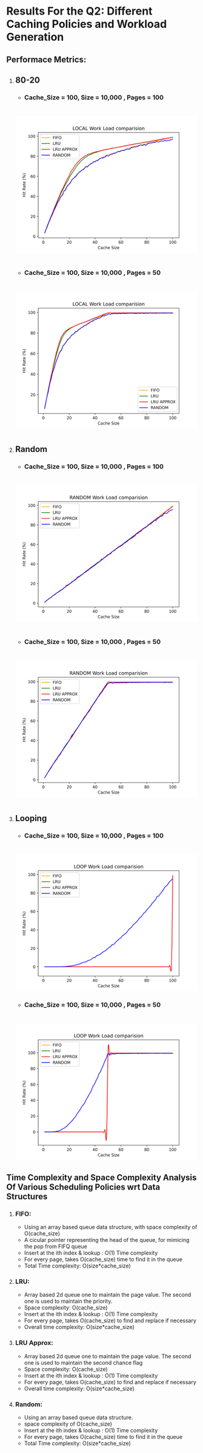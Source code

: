 # Results For the Q2: Different Caching Policies and Workload Generation

## Performace Metrics: 

1) ## 80-20

    - ### Cache_Size = 100, Size = 10,000 , Pages = 100
    #
    ![Image not availabe](plots/type1/LOCAL.png)
    #
    - ### Cache_Size = 100, Size = 10,000 , Pages = 50
    #
    ![Image not availabe](plots/type2/LOCAL.png)
    #
2) ## Random

    - ### Cache_Size = 100, Size = 10,000 , Pages = 100
    #
    ![Image not availabe](plots/type1/RANDOM.png)
    #
    - ### Cache_Size = 100, Size = 10,000 , Pages = 50
    #
    ![Image not availabe](plots/type2/RANDOM.png)
    #
2) ## Looping

    - ### Cache_Size = 100, Size = 10,000 , Pages = 100
    #
    ![Image not availabe](plots/type1/LOOP.png)
    - ### Cache_Size = 100, Size = 10,000 , Pages = 50
    #
    ![Image not availabe](plots/type2/LOOP.png)



##  Time Complexity and Space Complexity Analysis Of Various Scheduling Policies wrt Data Structures 

1) ### FIFO: 
    - Using an array based queue data structure, with space       complexity of O(cache_size)
    - A cicular pointer representing the head of the queue, for mimicing the pop from FIFQ queue
    - Insert at the ith index & lookup : O(1) Time complexity
    - For every page, takes O(cache_size) time to find it in the queue
    - Total Time complexity: O(size*cache_size)

2) ### LRU:
    - Array based 2d queue one to maintain the page value. The second one is used to maintain the priority. 
    - Space complexity: O(cache_size)
    - Insert at the ith index & lookup : O(1) Time complexity
    - For every page, takes O(cache_size) to find and replace if necessary
    - Overall time complexity: O(size*cache_size)

3) ### LRU Approx: 
    - Array based 2d queue one to maintain the page value. The second one is used to maintain the second chance flag
    - Space complexity: O(cache_size)
    - Insert at the ith index & lookup : O(1) Time complexity
    - For every page, takes O(cache_size) to find and replace if necessary
    - Overall time complexity: O(size*cache_size)
4) ### Random: 
    - Using an array based queue data structure.
    - space complexity of O(cache_size)
    - Insert at the ith index & lookup : O(1) Time complexity
    - For every page, takes O(cache_size) time to find it in the queue
    - Total Time complexity: O(size*cache_size)
